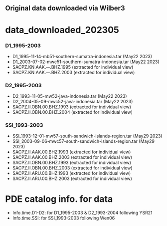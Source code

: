 Original data downloaded via Wilber3
---
# data_downloaded_202305
### D1_1995-2003
* D1_1995-11-14-mb51-southern-sumatra-indonesia.tar    (May22 2023)
* D1_2003-07-02-mwc51-southern-sumatra-indonesia.tar    (May22 2023)
* SACPZ.KN.AAK.--.BHZ.1995    (extracted for individual view)
* SACPZ.KN.AAK.--.BHZ.2003    (extracted for individual view)
### D2_1995-2003
* D2_1993-11-05-mw52-java-indonesia.tar    (May22 2023)
* D2_2004-05-09-mwc52-java-indonesia.tar    (May22 2023)
* SACPZ.II.OBN.00.BHZ.1993    (extracted for individual view)
* SACPZ.II.OBN.00.BHZ.2004    (extracted for individual view)
### SSI_1993-2003
* SSI_1993-12-01-mw57-south-sandwich-islands-region.tar    (May29 2023)
* SSI_2003-09-06-mwc57-south-sandwich-islands-region.tar    (May29 2023)
* SACPZ.II.AAK.00.BHZ.1993    (extracted for individual view)
* SACPZ.II.AAK.00.BHZ.2003    (extracted for individual view)
* SACPZ.II.OBN.00.BHZ.1993    (extracted for individual view)
* SACPZ.II.OBN.00.BHZ.2003    (extracted for individual view)
* SACPZ.II.ARU.00.BHZ.1993    (extracted for individual view)
* SACPZ.II.ARU.00.BHZ.2003    (extracted for individual view)

# PDE catalog info. for data
- Info.time.D1-D2: for D1_1995-2003 & D2_1993-2004 following YSR21
- Info.time.SSI: for SSI_1993-2003 following Wen06
